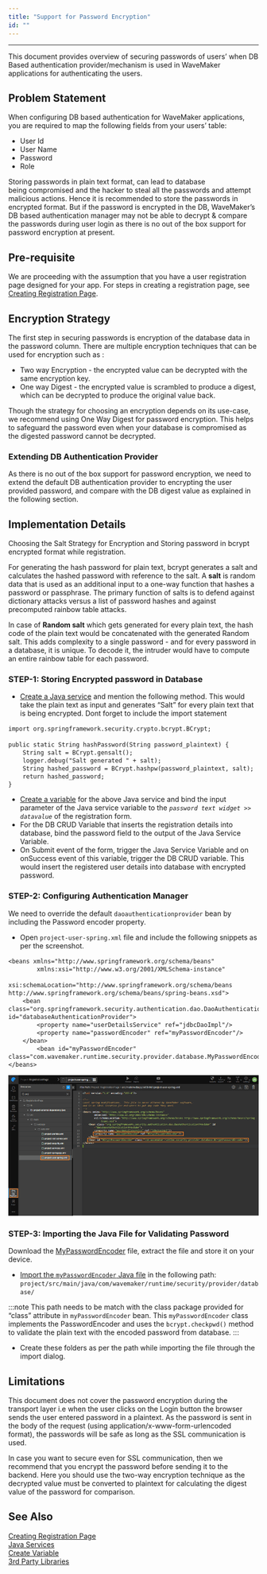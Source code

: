 ```yaml
---
title: "Support for Password Encryption"
id: ""
---
```

---

This document provides overview of securing passwords of users’ when DB Based authentication provider/mechanism is used in WaveMaker applications for authenticating the users.

## Problem Statement

When configuring DB based authentication for WaveMaker applications, you are required to map the following fields from your users’ table:

- User Id
- User Name
- Password
- Role

Storing passwords in plain text format, can lead to database being compromised and the hacker to steal all the passwords and attempt malicious actions. Hence it is recommended to store the passwords in encrypted format. But if the password is encrypted in the DB, WaveMaker’s DB based authentication manager may not be able to decrypt & compare the passwords during user login as there is no out of the box support for password encryption at present.

## Pre-requisite

We are proceeding with the assumption that you have a user registration page designed for your app. For steps in creating a registration page, see [Creating Registration Page](/learn/how-tos/creating-registration-page/).

## Encryption Strategy

The first step in securing passwords is encryption of the database data in the password column. There are multiple encryption techniques that can be used for encryption such as :

- Two way Encryption - the encrypted value can be decrypted with the same encryption key.
- One way Digest - the encrypted value is scrambled to produce a digest, which can be decrypted to produce the original value back.

Though the strategy for choosing an encryption depends on its use-case, we recommend using One Way Digest for password encryption. This helps to safeguard the password even when your database is compromised as the digested password cannot be decrypted.

### Extending DB Authentication Provider

As there is no out of the box support for password encryption, we need to extend the default DB authentication provider to encrypting the user provided password, and compare with the DB digest value as explained in the following section.

## Implementation Details

Choosing the Salt Strategy for Encryption and Storing password in bcrypt encrypted format while registration.

For generating the hash password for plain text, bcrypt generates a salt and calculates the hashed password with reference to the salt. A **salt** is random data that is used as an additional input to a one-way function that hashes a password or passphrase. The primary function of salts is to defend against dictionary attacks versus a list of password hashes and against precomputed rainbow table attacks.

In case of **Random salt** which gets generated for every plain text, the hash code of the plain text would be concatenated with the generated Random salt. This adds complexity to a single password - and for every password in a database, it is unique. To decode it, the intruder would have to compute an entire rainbow table for each password.

### STEP-1: Storing Encrypted password in Database

- [Create a Java service](/learn/app-development/services/java-services/java-service) and mention the following method. This would take the plain text as input and generates “Salt” for every plain text that is being encrypted. Dont forget to include the import statement
```    
import org.springframework.security.crypto.bcrypt.BCrypt;

public static String hashPassword(String password_plaintext) {
    String salt = BCrypt.gensalt();
    logger.debug("Salt generated " + salt);
    String hashed_password = BCrypt.hashpw(password_plaintext, salt);
    return hashed_password;
}
```    
- [Create a variable](/learn/app-development/variables/variables) for the above Java service and bind the input parameter of the Java service variable to the _`password text widget >> datavalue`_ of the registration form.
- For the DB CRUD Variable that inserts the registration details into database, bind the password field to the output of the Java Service Variable.
- On Submit event of the form, trigger the Java Service Variable and on onSuccess event of this variable, trigger the DB CRUD variable. This would insert the registered user details into database with encrypted password.

### STEP-2: Configuring Authentication Manager

We need to override the default `daoauthenticationprovider` bean by including the Password encoder property.

- Open `project-user-spring.xml` file and include the following snippets as per the screenshot.

```    
<beans xmlns="http://www.springframework.org/schema/beans"
        xmlns:xsi="http://www.w3.org/2001/XMLSchema-instance"
        xsi:schemaLocation="http://www.springframework.org/schema/beans http://www.springframework.org/schema/beans/spring-beans.xsd">
    <bean class="org.springframework.security.authentication.dao.DaoAuthenticationProvider" id="databaseAuthenticationProvider">
        <property name="userDetailsService" ref="jdbcDaoImpl"/>
        <property name="passwordEncoder" ref="myPasswordEncoder"/>
    </bean>
        <bean id="myPasswordEncoder" class="com.wavemaker.runtime.security.provider.database.MyPasswordEncoder"/>
</beans>
```    

[![](/learn/assets/encrypt_pwd_xml.png)](/learn/assets/encrypt_pwd_xml.png) 

### STEP-3: Importing the Java File for Validating Password

Download the [MyPasswordEncoder](/learn/assets/BCryptPasswordEncoder-1.zip) file, extract the file and store it on your device.

- [Import the `myPasswordEncoder` Java file](/learn/app-development/services/3rd-party-libraries) in the following path: `project/src/main/java/com/wavemaker/runtime/security/provider/database/` 

:::note
This path needs to be match with the class package provided for “class” attribute in `myPasswordEncoder` bean. This `myPasswordEncoder` class implements the PasswordEncoder and uses the `bcrypt.checkpwd()` method to validate the plain text with the encoded password from database.
:::

- Create these folders as per the path while importing the file through the import dialog.

## Limitations

This document does not cover the password encryption during the transport layer i.e when the user clicks on the Login button the browser sends the user entered password in a plaintext. As the password is sent in the body of the request (using application/x-www-form-urlencoded format), the passwords will be safe as long as the SSL communication is used.

In case you want to secure even for SSL communication, then we recommend that you encrypt the password before sending it to the backend. Here you should use the two-way encryption technique as the decrypted value must be converted to plaintext for calculating the digest value of the password for comparison.

## See Also 
[Creating Registration Page](/learn/how-tos/creating-registration-page)  
[Java Services](/learn/app-development/services/java-services/java-service)  
[Create Variable](/learn/app-development/variables/variables)  
[3rd Party Libraries](/learn/app-development/services/3rd-party-libraries)  
